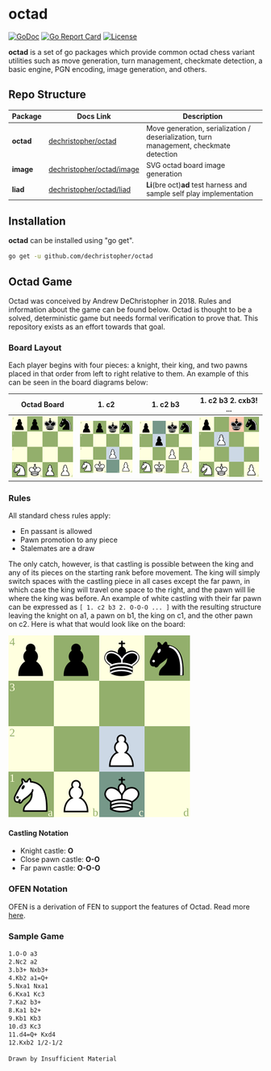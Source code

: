 # octad
[![GoDoc](http://img.shields.io/badge/go-documentation-blue.svg?style=flat-square)](https://godoc.org/github.com/dechristopher/octad)
[![Go Report Card](https://goreportcard.com/badge/notnil/chess)](https://goreportcard.com/report/dechristopher/octad)
[![License](http://img.shields.io/badge/license-mit-blue.svg?style=flat-square)](https://raw.githubusercontent.com/dechristopher/octad/master/LICENSE)

**octad** is a set of go packages which provide common octad chess variant
utilities such as move generation, turn management, checkmate detection,
a basic engine, PGN encoding, image generation, and others.

## Repo Structure

| Package    | Docs Link | Description |
| ---------- | -------------------------------------------- | --------------------------------------------------------------------------------------- |
| **octad**  | [dechristopher/octad](README.md)             | Move generation, serialization / deserialization, turn management, checkmate detection  |
| **image**  | [dechristopher/octad/image](image/README.md) | SVG octad board image generation                                                        |
| **liad**   | [dechristopher/octad/liad](liad/liad.go)     | **Li**(bre oct)**ad** test harness and sample self play implementation                  |


## Installation

**octad** can be installed using "go get".

```bash
go get -u github.com/dechristopher/octad
``` 

## Octad Game
Octad was conceived by Andrew DeChristopher in 2018. Rules and information about
the game can be found below. Octad is thought to be a solved, deterministic game
but needs formal verification to prove that. This repository exists as an effort
towards that goal.

### Board Layout
Each player begins with four pieces: a knight, their king, and two pawns placed
in that order from left to right relative to them. An example of this can be
seen in the board diagrams below:

| Octad Board | 1. c2 | 1. c2 b3 | 1. c2 b3 2. cxb3! ... |
| ----------- | ----- | -------- | --------------------- |
| ![Octad board](doc/octad1.svg "Octad board") | ![Octad board](doc/octad2.svg "1. c2") | ![Octad board](doc/octad3.svg "1. c2 b3") | ![Octad board](doc/octad4.svg "1. c2 b3 2. cxb3! ...") |

### Rules
All standard chess rules apply:

* En passant is allowed
* Pawn promotion to any piece
* Stalemates are a draw

The only catch, however, is that castling is possible between the king and any
of its pieces on the starting rank before movement. The king will simply switch
spaces with the castling piece in all cases except the far pawn, in which case
the king will travel one space to the right, and the pawn will lie where the
king was before. An example of white castling with their far pawn can be
expressed as `[ 1. c2 b3 2. O-O-O ... ]` with the resulting structure leaving
the knight on a1, a pawn on b1, the king on c1, and the other pawn on c2. Here
is what that would look like on the board:

![Octad board](doc/far-castle.svg "White after far pawn castling")

#### Castling Notation
* Knight castle: **O**
* Close pawn castle: **O-O**
* Far pawn castle: **O-O-O**

### OFEN Notation
OFEN is a derivation of FEN to support the features of Octad. Read more
[here](doc/OFEN.md).

### Sample Game

```pgn
1.O-O a3
2.Nc2 a2
3.b3+ Nxb3+
4.Kb2 a1=Q+
5.Nxa1 Nxa1
6.Kxa1 Kc3
7.Ka2 b3+
8.Ka1 b2+
9.Kb1 Kb3
10.d3 Kc3
11.d4=Q+ Kxd4
12.Kxb2 1/2-1/2

Drawn by Insufficient Material
```